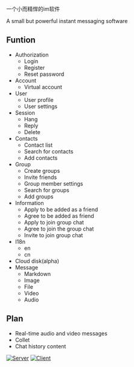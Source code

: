 一个小而精悍的im软件

A small but powerful instant messaging software

## Funtion

- Authorization
   - Login
   - Register
   - Reset password
- Account
   - Virtual account
- User
   - User profile
   - User settings
- Session
   - Hang
   - Reply
   - Delete
- Contacts
   - Contact list
   - Search for contacts
   - Add contacts
- Group
   - Create groups
   - Invite friends
   - Group member settings
   - Search for groups
   - Add groups
- Information
   - Apply to be added as a friend
   - Agree to be added as friend
   - Apply to join group chat
   - Agree to join the group chat
   - Invite to join group chat
- I18n
   - en 
   - cn
- Cloud disk(alpha)
- Message
   - Markdown
   - Image
   - File
   - Video
   - Audio

## Plan
   - Real-time audio and video messages
   - Collet
   - Chat history content
   
   
[![Server](https://github.com/bittyIm/bitty_serv/actions/workflows/go.yml/badge.svg)](https://github.com/bittyIm/bitty_serv/actions/workflows/go.yml) [![Client](https://github.com/bittyIm/bitty_vue/actions/workflows/node.js.yml/badge.svg)](https://github.com/bittyIm/bitty_vue/actions/workflows/node.js.yml)

